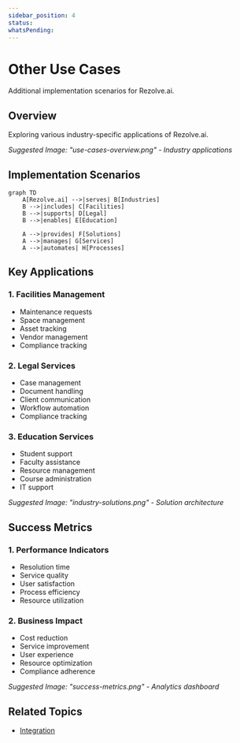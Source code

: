 ```yaml
---
sidebar_position: 4
status: 
whatsPending: 
---
```


# Other Use Cases

Additional implementation scenarios for Rezolve.ai.

## Overview

Exploring various industry-specific applications of Rezolve.ai.

_Suggested Image: "use-cases-overview.png" - Industry applications_

## Implementation Scenarios

```mermaid
graph TD
    A[Rezolve.ai] -->|serves| B[Industries]
    B -->|includes| C[Facilities]
    B -->|supports| D[Legal]
    B -->|enables| E[Education]
    
    A -->|provides| F[Solutions]
    A -->|manages| G[Services]
    A -->|automates| H[Processes]
```

## Key Applications

### 1. Facilities Management
- Maintenance requests
- Space management
- Asset tracking
- Vendor management
- Compliance tracking

### 2. Legal Services
- Case management
- Document handling
- Client communication
- Workflow automation
- Compliance tracking

### 3. Education Services
- Student support
- Faculty assistance
- Resource management
- Course administration
- IT support

_Suggested Image: "industry-solutions.png" - Solution architecture_

## Success Metrics

### 1. Performance Indicators
- Resolution time
- Service quality
- User satisfaction
- Process efficiency
- Resource utilization

### 2. Business Impact
- Cost reduction
- Service improvement
- User experience
- Resource optimization
- Compliance adherence

_Suggested Image: "success-metrics.png" - Analytics dashboard_

## Related Topics
- [Integration](../portal/integration)

